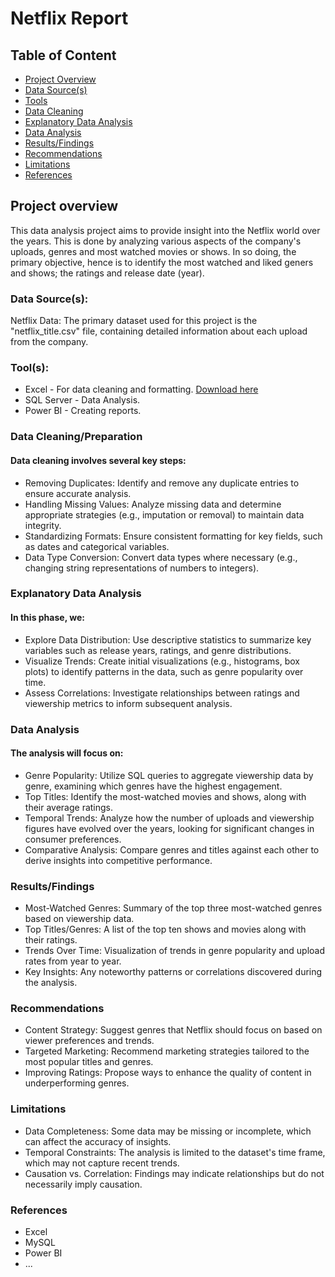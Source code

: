 # Netflix Report

## Table of Content
- [Project Overview](#project-overview)
- [Data Source(s)](#data-sources)
- [Tools](#tools)
- [Data Cleaning](#data-cleaning)
- [Explanatory Data Analysis](#explanatory-data-analysis)
- [Data Analysis](#data-analysis)
- [Results/Findings](#results/findings)
- [Recommendations](#recommendation)
- [Limitations](#limitation)
- [References](#references)

## Project overview
This data analysis project aims to provide insight into the Netflix world over the years. This is done by analyzing various aspects of the company's uploads, genres and most watched movies or shows. In so doing, the primary objective, hence is to identify the most watched and liked geners and shows; the ratings and release date (year).

### Data Source(s):

Netflix Data: The primary dataset used for this project is the "netflix_title.csv" file, containing detailed information about each upload from the company.

### Tool(s):

- Excel - For data cleaning and formatting. [Download here](http://netflix.com)
- SQL Server - Data Analysis.
- Power BI - Creating reports.

### Data Cleaning/Preparation

#### Data cleaning involves several key steps:

- Removing Duplicates: Identify and remove any duplicate entries to ensure accurate analysis.
- Handling Missing Values: Analyze missing data and determine appropriate strategies (e.g., imputation or removal) to maintain data integrity.
- Standardizing Formats: Ensure consistent formatting for key fields, such as dates and categorical variables.
- Data Type Conversion: Convert data types where necessary (e.g., changing string representations of numbers to integers).



### Explanatory Data Analysis
#### In this phase, we:

- Explore Data Distribution: Use descriptive statistics to summarize key variables such as release years, ratings, and genre distributions.
- Visualize Trends: Create initial visualizations (e.g., histograms, box plots) to identify patterns in the data, such as genre popularity over time.
- Assess Correlations: Investigate relationships between ratings and viewership metrics to inform subsequent analysis.


### Data Analysis
#### The analysis will focus on:

- Genre Popularity: Utilize SQL queries to aggregate viewership data by genre, examining which genres have the highest engagement.
- Top Titles: Identify the most-watched movies and shows, along with their average ratings.
- Temporal Trends: Analyze how the number of uploads and viewership figures have evolved over the years, looking for significant changes in consumer preferences.
- Comparative Analysis: Compare genres and titles against each other to derive insights into competitive performance.

### Results/Findings
- Most-Watched Genres: Summary of the top three most-watched genres based on viewership data.
- Top Titles/Genres: A list of the top ten shows and movies along with their ratings.
- Trends Over Time: Visualization of trends in genre popularity and upload rates from year to year.
- Key Insights: Any noteworthy patterns or correlations discovered during the analysis.


### Recommendations

- Content Strategy: Suggest genres that Netflix should focus on based on viewer preferences and trends.
- Targeted Marketing: Recommend marketing strategies tailored to the most popular titles and genres.
- Improving Ratings: Propose ways to enhance the quality of content in underperforming genres.

### Limitations
- Data Completeness: Some data may be missing or incomplete, which can affect the accuracy of insights.
- Temporal Constraints: The analysis is limited to the dataset's time frame, which may not capture recent trends.
- Causation vs. Correlation: Findings may indicate relationships but do not necessarily imply causation.

### References
- Excel
- MySQL
- Power BI
- ...
